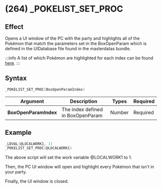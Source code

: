 # (264) _POKELIST_SET_PROC

## Effect

Opens a UI window of the PC with the party and highlights all of the Pokémon that match the parameters set in the BoxOpenParam which is defined in the UIDatabase file found in the masterdatas bundle.

:::info
A list of which Pokémon are highlighted for each index can be found [here](../../../dictionary/pokelist-set-proc.md).
:::

## Syntax

```c
_POKELIST_SET_PROC(BoxOpenParamIndex)
```

| Argument | Description | Types | Required |
| - | - | - | - |
| **BoxOpenParamIndex** | The index defined in BoxOpenParam | Number | Required |

## Example

```c
_LDVAL(@LOCALWORK1, 1)
_POKELIST_SET_PROC(@LOCALWORK1)
```

The above script will set the work variable @LOCALWORK1 to 1.

Then, the PC UI window will open and highlight every Pokémon that isn't in your party.

Finally, the UI window is closed.
